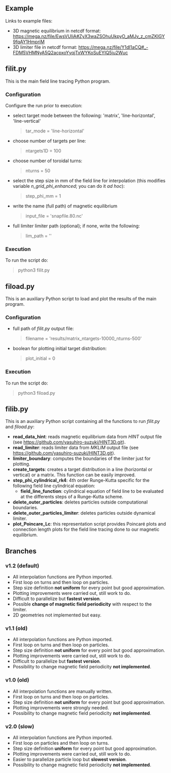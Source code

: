 ## Example
Links to example files:
  - 3D magnetic equilibrium in netcdf format: https://mega.nz/file/EwsVUIiA#ZyX3waZSOhuUkpyO_aMJv_z_cmZKIGY9fqAY1HmpriM
  - 3D limiter file in netcdf format: https://mega.nz/file/Y1dl1aCQ#_-FDM5VHMNyA5Q2acpxoYyqjTxWYKoSuEYIQ5iu2Wuc
  
## filit.py
This is the main field line tracing Python program.
### Configuration
Configure the run prior to execution:
  - select target mode between the following: 'matrix', 'line-horizontal', 'line-vertical'
    > tar_mode = 'line-horizontal'
  - choose number of targets per line:
    > ntargets1D = 100
  - choose number of toroidal turns:
    > nturns = 50
  - select the step size in mm of the field line for interpolation (this modifies variable *n_grid_phi_enhanced*; you can do it _ad hoc_):
    > step_phi_mm = 1
  - write the name (full path) of magnetic equilibrium 
    > input_file   = 'snapfile.80.nc'
  - full limiter limiter path (optional); if none, write the following:
    > lim_path     = ''
    
### Execution
To run the script do:
> python3 filit.py
 

## fiload.py
This is an auxiliary Python script to load and plot the results of the main program.
### Configuration
- full path of *filit.py* output file:
  > filename = 'results/matrix_ntargets-10000_nturns-500'
- boolean for plotting initial target distribution:
  > plot_initial = 0
  
### Execution
To run the script do:
> python3 fiload.py


## filib.py
This is an auxiliary Python script containing all the functions to run *filit.py* and *fiload.py*:
-  **read_data_hint**: reads magnetic equilibrium data from *HINT* output file (see https://github.com/yasuhiro-suzuki/HINT3D.git).
-  **read_limiter**: reads limiter data from *MKLIM* output file (see https://github.com/yasuhiro-suzuki/HINT3D.git).
-  **limiter_boundary**: computes the boundaries of the limiter just for plotting.
-  **create_targets**: creates a target distribution in a line (horizontal or vertical) or a matrix. This function can be easily improved.
-  **step_phi_cylindrical_rk4**: 4th order Runge-Kutta specific for the following field line cylindrical equation:
    - **field_line_function**: cylindrical equation of field line to be evaluated at the differents steps of a Runge-Kutta scheme.
-  **delete_outer_particles**: deletes particles outside computational boundaries.
-  **delete_outer_particles_limiter**: deletes particles outside dynamical limiter.
-  **plot_Poincare_Lc**: this representation script provides Poincaré plots and connection length plots for the field line tracing done to our magnetic equilibrium.

## Branches
### v1.2 (default)
- All interpolation functions are Python imported.
- First loop on turns and then loop on particles.
- Step size definition **not uniform** for every point but good approximation.
- Plotting improvements were carried out, still work to do.
- Difficult to parallelize but **fastest version**.
- Possible **change of magnetic field periodicity** with respect to the limiter.
- 2D geometries not implemented but easy.

### v1.1 (old)
- All interpolation functions are Python imported.
- First loop on turns and then loop on particles.
- Step size definition **not uniform** for every point but good approximation.
- Plotting improvements were carried out, still work to do.
- Difficult to parallelize but **fastest version**.
- Possibility to change magnetic field periodicity **not implemented**.

### v1.0 (old)
- All interpolation functions are manually written.
- First loop on turns and then loop on particles.
- Step size definition **not uniform** for every point but good approximation.
- Plotting improvements were strongly needed.
- Possibility to change magnetic field periodicity **not implemented**.

### v2.0 (slow)
- All interpolation functions are Python imported.
- First loop on particles and then loop on turns.
- Step size definition **uniform** for every point but good approximation.
- Plotting improvements were carried out, still work to do.
- Easier to parallelize particle loop but **slowest version**.
- Possibility to change magnetic field periodicity **not implemented**.
